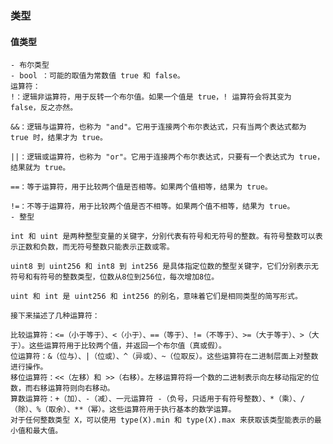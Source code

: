 ### 类型
#### 值类型
    - 布尔类型
    - bool ：可能的取值为常数值 true 和 false。
    运算符：
    !：逻辑非运算符，用于反转一个布尔值。如果一个值是 true，! 运算符会将其变为 false，反之亦然。

    &&：逻辑与运算符，也称为 "and"。它用于连接两个布尔表达式，只有当两个表达式都为 true 时，结果才为 true。

    ||：逻辑或运算符，也称为 "or"。它用于连接两个布尔表达式，只要有一个表达式为 true，结果就为 true。

    ==：等于运算符，用于比较两个值是否相等。如果两个值相等，结果为 true。

    !=：不等于运算符，用于比较两个值是否不相等。如果两个值不相等，结果为 true。
    - 整型

    int 和 uint 是两种整型变量的关键字，分别代表有符号和无符号的整数。有符号整数可以表示正数和负数，而无符号整数只能表示正数或零。

    uint8 到 uint256 和 int8 到 int256 是具体指定位数的整型关键字，它们分别表示无符号和有符号的整数类型，位数从8位到256位，每次增加8位。

    uint 和 int 是 uint256 和 int256 的别名，意味着它们是相同类型的简写形式。

    接下来描述了几种运算符：

    比较运算符：<=（小于等于）、<（小于）、==（等于）、!=（不等于）、>=（大于等于）、>（大于）。这些运算符用于比较两个值，并返回一个布尔值（真或假）。
    位运算符：&（位与）、|（位或）、^（异或）、~（位取反）。这些运算符在二进制层面上对整数进行操作。
    移位运算符：<<（左移）和 >>（右移）。左移运算符将一个数的二进制表示向左移动指定的位数，而右移运算符则向右移动。
    算数运算符：+（加）、-（减）、一元运算符 -（负号，只适用于有符号整数）、*（乘）、/（除）、%（取余）、**（幂）。这些运算符用于执行基本的数学运算。
    对于任何整数类型 X，可以使用 type(X).min 和 type(X).max 来获取该类型能表示的最小值和最大值。